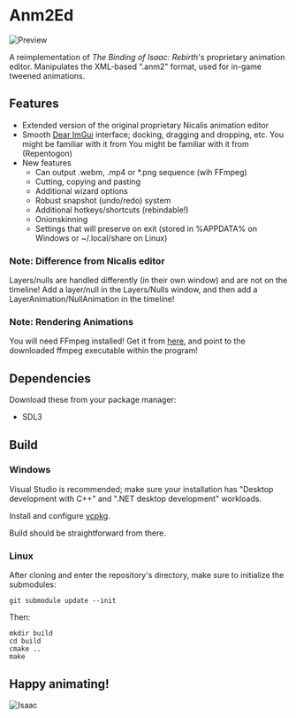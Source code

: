 # Anm2Ed

![Preview](https://shweetz.net/files/projects/anm2ed/screenshot.png)

A reimplementation of *The Binding of Isaac: Rebirth*'s proprietary animation editor. Manipulates the XML-based ".anm2" format, used for in-game tweened animations.

## Features
- Extended version of the original proprietary Nicalis animation editor
- Smooth [Dear ImGui](https://github.com/ocornut/imgui) interface; docking, dragging and dropping, etc. You might be familiar with it from You might be familiar with it from (Repentogon)
- New features
    - Can output .webm, .mp4 or *.png sequence (wih FFmpeg)
    - Cutting, copying and pasting
    - Additional wizard options
    - Robust snapshot (undo/redo) system
    - Additional hotkeys/shortcuts (rebindable!)
    - Onionskinning
    - Settings that will preserve on exit (stored in %APPDATA% on Windows or ~/.local/share on Linux)

### Note: Difference from Nicalis editor
Layers/nulls are handled differently (in their own window) and are not on the timeline! Add a layer/null in the Layers/Nulls window, and then add a LayerAnimation/NullAnimation in the timeline!

### Note: Rendering Animations
You will need FFmpeg installed! Get it from [here](https://ffmpeg.org/download.html), and point to the downloaded ffmpeg executable within the program!

## Dependencies
Download these from your package manager:
- SDL3
  
## Build

### Windows

Visual Studio is recommended; make sure your installation has "Desktop development with C++" and ".NET desktop development" workloads.

Install and configure [vcpkg](https://vcpkg.io/en/).

Build should be straightforward from there.

### Linux

After cloning and enter the repository's directory, make sure to initialize the submodules:

```git submodule update --init```

Then:

```
mkdir build
cd build
cmake ..
make 
```

## Happy animating!
![Isaac](https://private-user-images.githubusercontent.com/129694724/482938896-b7f4c7c4-ce38-4062-81e9-bea119c66d1a.gif?jwt=eyJ0eXAiOiJKV1QiLCJhbGciOiJIUzI1NiJ9.eyJpc3MiOiJnaXRodWIuY29tIiwiYXVkIjoicmF3LmdpdGh1YnVzZXJjb250ZW50LmNvbSIsImtleSI6ImtleTUiLCJleHAiOjE3NTc4MDY3NTIsIm5iZiI6MTc1NzgwNjQ1MiwicGF0aCI6Ii8xMjk2OTQ3MjQvNDgyOTM4ODk2LWI3ZjRjN2M0LWNlMzgtNDA2Mi04MWU5LWJlYTExOWM2NmQxYS5naWY_WC1BbXotQWxnb3JpdGhtPUFXUzQtSE1BQy1TSEEyNTYmWC1BbXotQ3JlZGVudGlhbD1BS0lBVkNPRFlMU0E1M1BRSzRaQSUyRjIwMjUwOTEzJTJGdXMtZWFzdC0xJTJGczMlMkZhd3M0X3JlcXVlc3QmWC1BbXotRGF0ZT0yMDI1MDkxM1QyMzM0MTJaJlgtQW16LUV4cGlyZXM9MzAwJlgtQW16LVNpZ25hdHVyZT0xZmU3YmExYWJhZjg1NGZiNTNjODM0NGYyZGI5MjM2MzIxNGM1YTEyOWM2MjAxNDQwZWJhODRhMzUxYjcyZjQ5JlgtQW16LVNpZ25lZEhlYWRlcnM9aG9zdCJ9.ZROJVPS4oIyhl3kt-FQc3DjI5mci32AHwStjG0Sk8TM)

